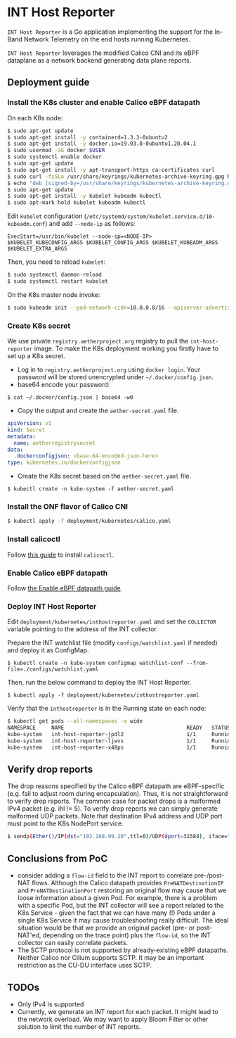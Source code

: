 # INT Host Reporter

`INT Host Reporter` is a Go application implementing the support for the In-Band Network Telemetry on the end hosts running Kubernetes.

`INT Host Reporter` leverages the modified Calico CNI and its eBPF dataplane as a network backend generating data plane reports.

## Deployment guide

### Install the K8s cluster and enable Calico eBPF datapath

On each K8s node:

```bash
$ sudo apt-get update
$ sudo apt-get install -y containerd=1.3.3-0ubuntu2
$ sudo apt-get install -y docker.io=19.03.8-0ubuntu1.20.04.1
$ sudo usermod -aG docker $USER
$ sudo systemctl enable docker
$ sudo apt-get update
$ sudo apt-get install -y apt-transport-https ca-certificates curl
$ sudo curl -fsSLo /usr/share/keyrings/kubernetes-archive-keyring.gpg https://packages.cloud.google.com/apt/doc/apt-key.gpg
$ echo "deb [signed-by=/usr/share/keyrings/kubernetes-archive-keyring.gpg] https://apt.kubernetes.io/ kubernetes-xenial main" | sudo tee /etc/apt/sources.list.d/kubernetes.list
$ sudo apt-get update
$ sudo apt-get install -y kubelet kubeadm kubectl
$ sudo apt-mark hold kubelet kubeadm kubectl
```

Edit `kubelet` configuration (`/etc/systemd/system/kubelet.service.d/10-kubeadm.conf`) and add `--node-ip` as follows:

```
ExecStart=/usr/bin/kubelet --node-ip=<NODE-IP>  $KUBELET_KUBECONFIG_ARGS $KUBELET_CONFIG_ARGS $KUBELET_KUBEADM_ARGS $KUBELET_EXTRA_ARGS
```

Then, you need to reload `kubelet`:

```bash
$ sudo systemctl daemon-reload
$ sudo systemctl restart kubelet
```

On the K8s master node invoke:

```bash
$ sudo kubeadm init --pod-network-cidr=10.0.0.0/16 --apiserver-advertise-address=<NODE-IP>
```

### Create K8s secret

We use private `registry.aetherproject.org` registry to pull the `int-host-reporter` image. To make the K8s deployment working
you firstly have to set up a K8s secret.

- Log in to `registry.aetherproject.org` using `docker login`. Your password will be stored unencrypted under `~/.docker/config.json`.
- base64 encode your password:

```
$ cat ~/.docker/config.json | base64 -w0
```

- Copy the output and create the `aether-secret.yaml` file.

```yaml
apiVersion: v1
kind: Secret
metadata:
  name: aetherregistrysecret
data:
  .dockerconfigjson: <base-64-encoded-json-here>
type: kubernetes.io/dockerconfigjson
```

- Create the K8s secret based on the `aether-secret.yaml` file.

`$ kubectl create -n kube-system -f aether-secret.yaml`

### Install the ONF flavor of Calico CNI

```bash
$ kubectl apply -f deployment/kubernetes/calico.yaml
```

### Install calicoctl

Follow [this guide](https://docs.projectcalico.org/getting-started/clis/calicoctl/install) to install `calicoctl`.

### Enable Calico eBPF datapath

Follow [the Enable eBPF datapath guide](https://docs.projectcalico.org/maintenance/ebpf/enabling-bpf).

### Deploy INT Host Reporter

Edit `deployment/kubernetes/inthostreporter.yaml` and set the `COLLECTOR` variable pointing to the address of the INT collector.

Prepare the INT watchlist file (modify `configs/watchlist.yaml` if needed) and deploy it as ConfigMap. 

`$ kubectl create -n kube-system configmap watchlist-conf --from-file=./configs/watchlist.yaml`

Then, run the below command to deploy the INT Host Reporter.

`$ kubectl apply -f deployment/kubernetes/inthostreporter.yaml`

Verify that the `inthostreporter` is in the Running state on each node:

```bash
$ kubectl get pods --all-namespaces -o wide
NAMESPACE     NAME                                       READY   STATUS    RESTARTS   AGE     IP              NODE         NOMINATED NODE   READINESS GATES
kube-system   int-host-reporter-jpdl2                    1/1     Running   0          9m11s   10.79.233.238   worker2      <none>           <none>
kube-system   int-host-reporter-ljwvs                    1/1     Running   0          9m11s   10.68.235.172   worker1      <none>           <none>
kube-system   int-host-reporter-x48ps                    1/1     Running   0          9m11s   10.67.219.106   kubemaster   <none>           <none>
```

## Verify drop reports

The drop reasons specified by the Calico eBPF datapath are eBPF-specific (e.g. fail to adjust room during encapsulation). 
Thus, it is not straightforward to verify drop reports. The common case for packet drops is a malformed IPv4 packet (e.g. ihl != 5).
To verify drop reports we can simply generate malformed UDP packets. Note that destination IPv4 address and UDP port 
must point to the K8s NodePort service.

```bash
$ sendp(Ether()/IP(dst="192.168.99.20",ttl=0)/UDP(dport=31584), iface="enp0s8")
```

## Conclusions from PoC

- consider adding a `flow-id` field to the INT report to correlate pre-/post-NAT flows. Although the Calico datapath provides 
  `PreNATDestinationIP` and `PreNATDestinationPort` restoring an original flow may cause that we loose information about a given Pod.
  For example, there is a problem with a specific Pod, but the INT collector will see a report related to the K8s Service - 
  given the fact that we can have many (!) Pods under a single K8s Service it may cause troubleshooting really difficult.
  The ideal situation would be that we provide an original packet (pre- or post-NAT'ed, depending on the trace point) plus 
  the `flow-id`, so the INT collector can easily correlate packets.
- The SCTP protocol is not supported by already-existing eBPF datapaths. Neither Calico nor Cilium supports SCTP. 
  It may be an important restriction as the CU-DU interface uses SCTP.

## TODOs 

- Only IPv4 is supported
- Currently, we generate an INT report for each packet. It might lead to the network overload. We may want to apply 
Bloom Filter or other solution to limit the number of INT reports.